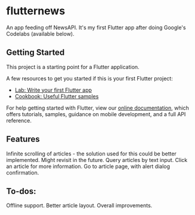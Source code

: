 # flutternews

An app feeding off NewsAPI. It's my first Flutter app after doing Google's Codelabs (available below).

## Getting Started

This project is a starting point for a Flutter application.

A few resources to get you started if this is your first Flutter project:

- [Lab: Write your first Flutter app](https://flutter.dev/docs/get-started/codelab)
- [Cookbook: Useful Flutter samples](https://flutter.dev/docs/cookbook)

For help getting started with Flutter, view our
[online documentation](https://flutter.dev/docs), which offers tutorials,
samples, guidance on mobile development, and a full API reference.

## Features

Infinite scrolling of articles - the solution used for this could be better implemented. Might revisit in the future.
Query articles by text input.
Click an article for more information.
Go to article page, with alert dialog confirmation.


## To-dos:

Offline support.
Better article layout.
Overall improvements.

